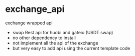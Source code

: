 # exchange_api
exchange wrapped api

* swap Rest api for huobi and gateio (USDT swap)
* no other dependency to install
* not implement all the api of the exchange
* but very easy to add api using the current template code
